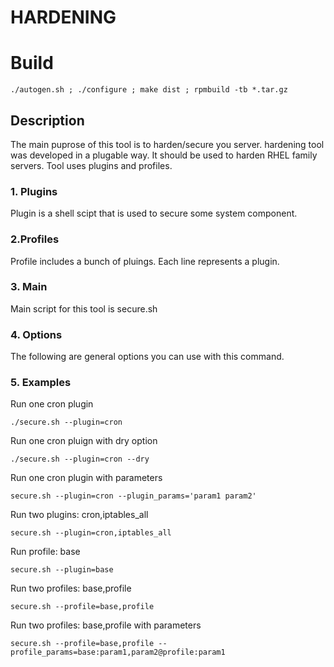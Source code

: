 # HARDENING


# Build

```
./autogen.sh ; ./configure ; make dist ; rpmbuild -tb *.tar.gz
```



## Description
The main puprose of this tool is to harden/secure you server.
hardening tool was developed in a plugable way. It should be used to harden RHEL family servers. Tool uses plugins and profiles.

### 1. Plugins

Plugin is a shell scipt that is used to secure some system component.

### 2.Profiles

Profile includes a bunch of pluings. Each line represents a plugin.

### 3. Main

Main script for this tool is secure.sh

### 4. Options

The following are general options you can use with this command.

### 5. Examples

Run one cron plugin

```
./secure.sh --plugin=cron
```

Run one cron pluign with dry option

```
./secure.sh --plugin=cron --dry
```

Run one cron plugin with parameters

```
secure.sh --plugin=cron --plugin_params='param1 param2'
```

Run two plugins: cron,iptables_all

```
secure.sh --plugin=cron,iptables_all
```

Run profile: base

```secure.sh --plugin=base```

Run two profiles: base,profile

```
secure.sh --profile=base,profile
```

Run two profiles: base,profile with parameters

```
secure.sh --profile=base,profile --profile_params=base:param1,param2@profile:param1
```
